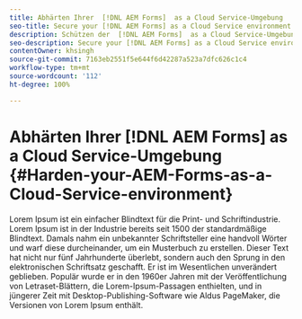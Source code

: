 ```yaml
---
title: Abhärten Ihrer  [!DNL AEM Forms]  as a Cloud Service-Umgebung
seo-title: Secure your [!DNL AEM Forms] as a Cloud Service environment
description: Schützen der  [!DNL AEM Forms]  as a Cloud Service-Umgebung
seo-description: Secure your [!DNL AEM Forms] as a Cloud Service environment
contentOwner: khsingh
source-git-commit: 7163eb2551f5e644f6d42287a523a7dfc626c1c4
workflow-type: tm+mt
source-wordcount: '112'
ht-degree: 100%

---
```



# Abhärten Ihrer [!DNL AEM Forms] as a Cloud Service-Umgebung {#Harden-your-AEM-Forms-as-a-Cloud-Service-environment}

Lorem Ipsum ist ein einfacher Blindtext für die Print- und Schriftindustrie. Lorem Ipsum ist in der Industrie bereits seit 1500 der standardmäßige Blindtext. Damals nahm ein unbekannter Schriftsteller eine handvoll Wörter und warf diese durcheinander, um ein Musterbuch zu erstellen. Dieser Text hat nicht nur fünf Jahrhunderte überlebt, sondern auch den Sprung in den elektronischen Schriftsatz geschafft. Er ist im Wesentlichen unverändert geblieben. Populär wurde er in den 1960er Jahren mit der Veröffentlichung von Letraset-Blättern, die Lorem-Ipsum-Passagen enthielten, und in jüngerer Zeit mit Desktop-Publishing-Software wie Aldus PageMaker, die Versionen von Lorem Ipsum enthält.
